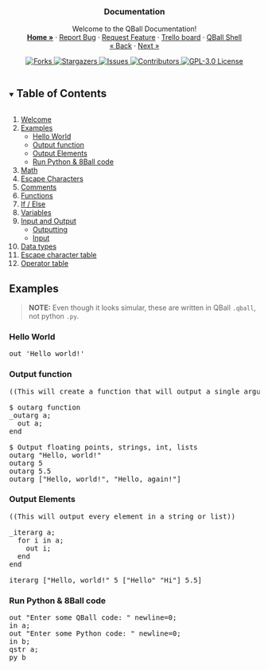 <br>
<p align="center">
   <h3 align="center">Documentation</h3>
  
  <p align="center">
    Welcome to the QBall Documentation!
    <br>
    <a href="https://github.com/KingsleyDockerill/QBall/" rel="help"><strong>Home »</strong></a>
    ·
    <a href="https://github.com/KingsleyDockerill/QBall/issues" rel="next">Report Bug</a>
    ·
    <a href="https://github.com/KingsleyDockerill/QBall/issues" rel="next">Request Feature</a>
    ·
    <a href="https://trello.com/b/cJM6HsR3/qball" rel="external">Trello board</a>
    ·
    <a href="https://repl.it/@qballlang/QBall" rel="external">QBall Shell</a>
   <br>
   <a href="README.md#wel" rel="prev">« Back</a>
   ·
   <a href="math.md#math" rel="next">Next »</a>
   <br>
  </p>
  
   <p align="center">
    <a href="https://github.com/KingsleyDockerill/QBall/network/members">
      <img alt="Forks" src="https://img.shields.io/github/forks/KingsleyDockerill/QBall.svg?style=for-the-badge">
    </a>
    <a href="https://github.com/KingsleyDockerill/QBall/stargazers">
      <img alt="Stargazers" src="https://img.shields.io/github/stars/KingsleyDockerill/QBall.svg?style=for-the-badge">
    </a>
    <a href="https://github.com/KingsleyDockerill/QBall/issues">
      <img alt="Issues" src="https://img.shields.io/github/issues/KingsleyDockerill/QBall.svg?style=for-the-badge">
    </a>
    <a href="https://github.com/KingsleyDockerill/QBall/graphs/contributors">
      <img alt="Contributors" src="https://img.shields.io/github/contributors/KingsleyDockerill/QBall.svg?style=for-the-badge">
    </a>
    <a href="https://github.com/KingsleyDockerill/QBall/blob/master/LICENSE">
      <img alt="GPL-3.0 License" src="https://img.shields.io/github/license/KingsleyDockerill/QBall.svg?style=for-the-badge">
    </a>
  </p>
</p>

<!-- TOC -->
<details open="open">
  <summary><h2 style="display: inline-block">Table of Contents</h2></summary>
  <ol>
    <li>
      <a href="README.md#wel">Welcome</a>
    </li>
    <li>
      <a href="example.md#ex">Examples</a>
      <ul>
        <li><a href="example.md#hw">Hello World</a></li>
        <li><a href="example.md#of">Output function</a></li>
        <li><a href="example.md#oe">Output Elements</a></li>
        <li><a href="example.md#rpy8bc">Run Python & 8Ball code</a></li>
      </ul>
    </li>
    <li><a href="math.md#math">Math</a></li>
    <li><a href="escape-character.md#esc-char">Escape Characters</a></li>
    <li><a href="comment.md#comment">Comments</a></li>  
    <li><a href="function.md#funct">Functions</a></li>
    <li><a href="if-else.md#if-else">If / Else</a></li>
    <li><a href="variables.md#var">Variables</a></li>
    <li>
      <a href="input-output.md#io">Input and Output</a>
      <ul>
        <li><a href="input-output.md#out">Outputting</a></li>
        <li><a href="input-output.md#in">Input</a></li>
      </ul>
    </li>
    <li><a href="data-type.md#data-type">Data types</a></li>
    <li><a href="escape-character-table.md#esc-char-tbl">Escape character table</a></li>
    <li><a href="operator-table.md#op-tbl">Operator table</a></li>
  </ol>
</details>

<!-- EXAMPLES-->
<h2 id="ex">Examples</h2>

> __NOTE:__ Even though it looks simular, these are written in QBall <code>.qball</code>, not python <code>.py</code>.

<!-- HELLO WORLD-->
<h3 id="hw">Hello World</h3>

<pre>
out 'Hello world!'
</pre>

<!-- OUTPUT FUNCTION -->
<h3 id="of">Output function</h3>

<pre>
((This will create a function that will output a single argut.))men

$ outarg function
_outarg a;
  out a;
end

$ Output floating points, strings, int, lists
outarg "Hello, world!"
outarg 5
outarg 5.5
outarg ["Hello, world!", "Hello, again!"]
</pre>

<!-- OUTPUT ELEMENTS-->
<h3 id="oe">Output Elements</h3>

<pre>
((This will output every element in a string or list))

_iterarg a;
  for i in a;
    out i;
  end
end

iterarg ["Hello, world!" 5 ["Hello" "Hi"] 5.5]
</pre>

<!-- RUN PYTHON & 8BALL CODE-->
<h3 id="rpy8bc">Run Python & 8Ball code</h3>

<pre>
out "Enter some QBall code: " newline=0;
in a;
out "Enter some Python code: " newline=0;
in b;
qstr a;
py b
</pre>

